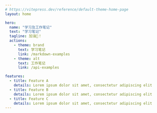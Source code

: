 ```yaml
---
# https://vitepress.dev/reference/default-theme-home-page
layout: home

hero:
  name: "学习及工作笔记"
  text: "学习笔记"
  tagline: 加油💪！
  actions:
    - theme: brand
      text: 学习笔记
      link: /markdown-examples
    - theme: alt
      text: 工作笔记
      link: /api-examples

features:
  - title: Feature A
    details: Lorem ipsum dolor sit amet, consectetur adipiscing elit
  - title: Feature B
    details: Lorem ipsum dolor sit amet, consectetur adipiscing elit
  - title: Feature C
    details: Lorem ipsum dolor sit amet, consectetur adipiscing elit
---
```


